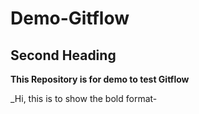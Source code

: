 # Demo-Gitflow

## Second Heading
**This Repository is for demo to test Gitflow**

_Hi, this is to show the bold format-
